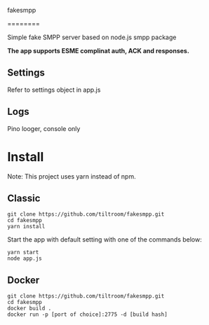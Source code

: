 
fakesmpp

========


Simple fake SMPP server based on node.js smpp package

__The app supports ESME complinat auth, ACK and responses.__


## Settings
Refer to settings object in app.js
## Logs
Pino looger, console only


# Install
Note: This project uses yarn instead of npm.

## Classic
```
git clone https://github.com/tiltroom/fakesmpp.git
cd fakesmpp
yarn install
```

Start the app with default setting with one of the commands below:
```
yarn start
node app.js
```

## Docker
```
git clone https://github.com/tiltroom/fakesmpp.git
cd fakesmpp
docker build .
docker run -p [port of choice]:2775 -d [build hash]
```